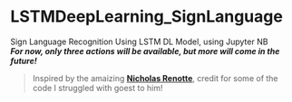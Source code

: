 # LSTMDeepLearning_SignLanguage
Sign Language Recognition Using LSTM DL Model, using Jupyter NB \
***For now, only three actions will be available, but more will come in the future!***
> Inspired by the amaizing <strong>[Nicholas Renotte](https://www.youtube.com/@NicholasRenotte)</strong>, credit for some of the code I struggled with goest to him!
